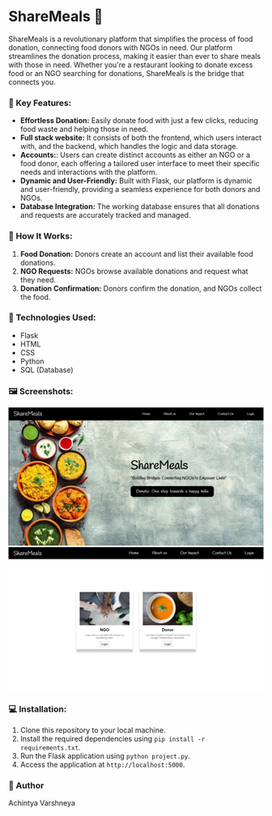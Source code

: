 # ShareMeals 🍲

ShareMeals is a revolutionary platform that simplifies the process of food donation, connecting food donors with NGOs in need. Our platform streamlines the donation process, making it easier than ever to share meals with those in need. Whether you're a restaurant looking to donate excess food or an NGO searching for donations, ShareMeals is the bridge that connects you.

### 🚀 Key Features:
- **Effortless Donation:** Easily donate food with just a few clicks, reducing food waste and helping those in need.
- **Full stack website:** It consists of both the frontend, which users interact with, and the backend, which handles the logic and data storage.
- **Accounts:**: Users can create distinct accounts as either an NGO or a food donor, each offering a tailored user interface to meet their specific needs and interactions with the platform.
- **Dynamic and User-Friendly:** Built with Flask, our platform is dynamic and user-friendly, providing a seamless experience for both donors and NGOs.
- **Database Integration:** The working database ensures that all donations and requests are accurately tracked and managed.

### 🧠 How It Works:
1. **Food Donation:** Donors create an account and list their available food donations.
2. **NGO Requests:** NGOs browse available donations and request what they need.
3. **Donation Confirmation:** Donors confirm the donation, and NGOs collect the food.

### 🤖 Technologies Used:
- Flask
- HTML
- CSS
- Python
- SQL (Database)

### 🖼️ Screenshots:
![Screenshot 1](static/landing_ss.png)
![Screenshot 2](static/login_ss.png)

### 💻 Installation:
1. Clone this repository to your local machine.
2. Install the required dependencies using `pip install -r requirements.txt`.
3. Run the Flask application using `python project.py`.
4. Access the application at `http://localhost:5000`.

### 📝 Author
Achintya Varshneya
